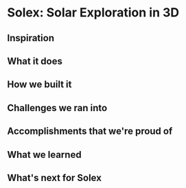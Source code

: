 # Solex: Solar Exploration in 3D

## Inspiration

## What it does

## How we built it

## Challenges we ran into

## Accomplishments that we're proud of

## What we learned

## What's next for Solex
